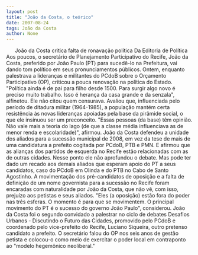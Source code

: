 ```yaml
---
layout: post
title: "João da Costa, o teórico"
date: 2007-08-24
tags: João da Costa
author: None
---
```

&nbsp;
&nbsp;
&nbsp;
Jo&atilde;o da Costa critica falta de ronava&ccedil;&atilde;o pol&iacute;tica
Da Editoria de Pol&iacute;tica
Aos poucos, o secret&aacute;rio de Planejamento Participativo do Recife, Jo&atilde;o da Costa, preferido por Jo&atilde;o Paulo (PT) para suced&ecirc;-lo na Prefeitura, vai dando tom pol&iacute;tico em seus pronunciamentos p&uacute;blicos. Ontem, enquanto palestrava a lideran&ccedil;as e militantes do PCdoB sobre o Or&ccedil;amento Participativo (OP), criticou a pouca renova&ccedil;&atilde;o na pol&iacute;tica do Estado. &quot;Pol&iacute;tica ainda &eacute; de pai para filho desde 1500. Para surgir algo novo &eacute; preciso muito trabalho. Isso &eacute; heran&ccedil;a da casa grande e da senzala&quot;, alfinetou. 
Ele n&atilde;o citou quem censurava. Avaliou que, influenciada pelo per&iacute;odo de ditadura militar (1964-1985), a popula&ccedil;&atilde;o mant&eacute;m certa resist&ecirc;ncia &agrave;s novas lideran&ccedil;as apoiadas pela base da pir&acirc;mide social, o que ele insinuou ser um preconceito. &quot;Essas pessoas (da base) t&ecirc;m opini&atilde;o. N&atilde;o vale mais a teoria do lago (de que a classe m&eacute;dia influenciava as de menor renda e escolaridade)&quot;, afirmou. 
Jo&atilde;o da Costa defendeu a unidade dos aliados para a sucess&atilde;o municipal de 2008, em vez da tese de mais de uma candidatura a prefeito cogitada por PCdoB, PTB e PMN. E afirmou que as alian&ccedil;as dos partidos de esquerda no Recife est&atilde;o relacionadas com as de outras cidades. Nesse ponto ele n&atilde;o aprofundou o debate. Mas pode ter dado um recado aos demais aliados que esperam apoio do PT a seus candidatos, caso do PCdoB em Olinda e do PTB no Cabo de Santo Agostinho. 
A movimenta&ccedil;&atilde;o dos pr&eacute;-candidatos de oposi&ccedil;&atilde;o e a falta de defini&ccedil;&atilde;o de um nome governista para a sucess&atilde;o no Recife foram encaradas com naturalidade por Jo&atilde;o da Costa, que n&atilde;o v&ecirc;, com isso, preju&iacute;zo aos petistas e seus aliados. &quot;Eles (a oposi&ccedil;&atilde;o) est&atilde;o fora do poder nas tr&ecirc;s esferas. O momento &eacute; para que se movimentem. O principal movimento do PT &eacute; o sucesso do governo Jo&atilde;o Paulo&quot;, considerou. 
Jo&atilde;o da Costa foi o segundo convidado a palestrar no ciclo de debates Desafios Urbanos - Discutindo o Futuro das Cidades, promovido pelo PCdoB e coordenado pelo vice-prefeito do Recife, Luciano Siqueira, outro pretenso candidato a prefeito. O secret&aacute;rio falou do OP nos seis anos de gest&atilde;o petista e colocou-o como meio de exercitar o poder local em contraponto ao &quot;modelo hegem&ocirc;nico neoliberal.&quot;  